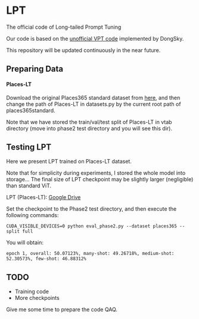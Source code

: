 # LPT
The official code of Long-tailed Prompt Tuning

Our code is based on the [unofficial VPT code](https://github.com/DongSky/vpt_reproduce) implemented by DongSky.

This repository will be updated continuously in the near future. 

## Preparing Data

#### Places-LT

Download the original Places365 standard dataset from [here](http://places2.csail.mit.edu/download.html), and then change the path of Places-LT in datasets.py by the current root path of places365standard.

Note that we have stored the train/val/test split of Places-LT in vtab directory (move into phase2 test directory and you will see this dir). 

## Testing LPT

Here we present LPT trained on Places-LT dataset. 

Note that for simplicity during experiments, I stored the whole model into storage... The final size of LPT checkpoint may be slightly larger (negligible) than standard ViT.

LPT (Places-LT): [Google Drive](https://drive.google.com/file/d/1PEd0YUW_BH0hz6s6QE8GRholJl0XdA3F/view?usp=sharing)

Set the checkpoint to the Phase2 test directory, and then execute the following commands:

```shell
CUDA_VISIBLE_DEVICES=0 python eval_phase2.py --dataset places365 --split full
```

You will obtain:

```shell
epoch 1, overall: 50.07123%, many-shot: 49.26718%, medium-shot: 52.30573%, few-shot: 46.88312%
```

## TODO
- Training code
- More checkpoints

Give me some time to prepare the code QAQ.